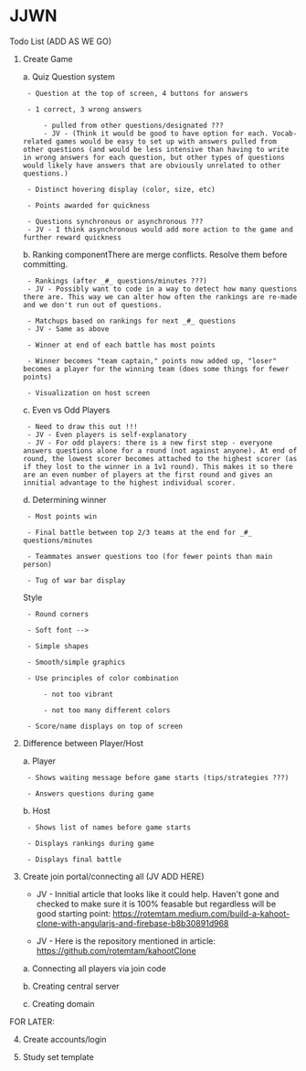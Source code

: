 # JJWN
Todo List (ADD AS WE GO)
1. Create Game
 
    a. Quiz Question system
 
        - Question at the top of screen, 4 buttons for answers
 
        - 1 correct, 3 wrong answers
 
            - pulled from other questions/designated ???
            - JV - (Think it would be good to have option for each. Vocab-related games would be easy to set up with answers pulled from other questions (and would be less intensive than having to write in wrong answers for each question, but other types of questions would likely have answers that are obviously unrelated to other questions.)

        - Distinct hovering display (color, size, etc)
 
        - Points awarded for quickness
 
        - Questions synchronous or asynchronous ???
        - JV - I think asynchronous would add more action to the game and further reward quickness
 
    b. Ranking componentThere are merge conflicts. Resolve them before committing.
 
        - Rankings (after _#_ questions/minutes ???)
        - JV - Possibly want to code in a way to detect how many questions there are. This way we can alter how often the rankings are re-made and we don't run out of questions. 
 
        - Matchups based on rankings for next _#_ questions
        - JV - Same as above
 
        - Winner at end of each battle has most points
 
        - Winner becomes "team captain," points now added up, "loser" becomes a player for the winning team (does some things for fewer points)
 
        - Visualization on host screen
 
    c. Even vs Odd Players
 
        - Need to draw this out !!!
        - JV - Even players is self-explanatory
        - JV - For odd players: there is a new first step - everyone answers questions alone for a round (not against anyone). At end of round, the lowest scorer becomes attached to the highest scorer (as if they lost to the winner in a 1v1 round). This makes it so there are an even number of players at the first round and gives an innitial advantage to the highest individual scorer.
 
    d. Determining winner
 
        - Most points win
 
        - Final battle between top 2/3 teams at the end for _#_ questions/minutes
 
        - Teammates answer questions too (for fewer points than main person)
 
        - Tug of war bar display



    Style

        - Round corners

        - Soft font --> 

        - Simple shapes

        - Smooth/simple graphics

        - Use principles of color combination

            - not too vibrant

            - not too many different colors

        - Score/name displays on top of screen



2. Difference between Player/Host

    a. Player

        - Shows waiting message before game starts (tips/strategies ???)

        - Answers questions during game

    b. Host

        - Shows list of names before game starts

        - Displays rankings during game

        - Displays final battle



3. Create join portal/connecting all (JV ADD HERE)
    - JV - Innitial article that looks like it could help. Haven't gone and checked to make sure it is 100% feasable but regardless will be good starting point:
           https://rotemtam.medium.com/build-a-kahoot-clone-with-angularjs-and-firebase-b8b30891d968
           
    - JV - Here is the repository mentioned in article:
           https://github.com/rotemtam/kahootClone
           
           
    a. Connecting all players via join code

    b. Creating central server

    c. Creating domain



FOR LATER:

4. Create accounts/login

5. Study set template
